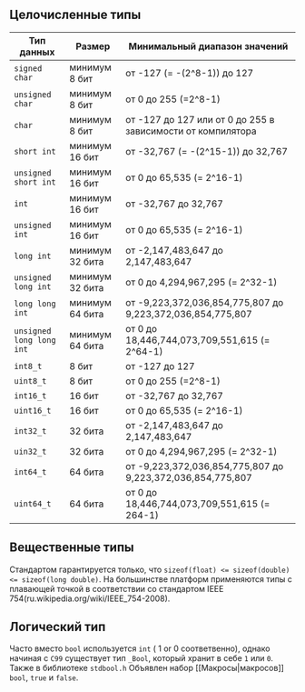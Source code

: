 ## Целочисленные типы

|Тип данных|Размер|Минимальный диапазон значений|
| ----------- | ------- | ----------------------------------- |
|`signed char`|минимум 8 бит|от -127 (= -(2^8-1)) до 127|K&R C|
|`unsigned char`|минимум 8 бит|от 0 до 255 (=2^8-1)|K&R C|
|`char`|минимум 8 бит|от -127 до 127 или от 0 до 255 в зависимости от компилятора|K&R C|
|`short int`|минимум 16 бит|от -32,767 (= -(2^15-1)) до 32,767|K&R C|
|`unsigned short int`|минимум 16 бит|от 0 до 65,535 (= 2^16-1)|K&R C|
|`int`|минимум 16 бит|от -32,767 до 32,767|K&R C|
|`unsigned int`|минимум 16 бит|от 0 до 65,535 (= 2^16-1)|K&R C|
|`long int`|минимум 32 бита|от -2,147,483,647 до 2,147,483,647|K&R C|
|`unsigned long int`|минимум 32 бита|от 0 до 4,294,967,295 (= 2^32-1)|K&R C|
|`long long int`|минимум 64 бита|от -9,223,372,036,854,775,807 до 9,223,372,036,854,775,807|C99|
|`unsigned long long int`|минимум 64 бита|от 0 до 18,446,744,073,709,551,615 (= 2^64-1)|C99|
|`int8_t`|8 бит|от -127 до 127|C99|
|`uint8_t`|8 бит|от 0 до 255 (=2^8-1)|C99|
|`int16_t`|16 бит|от -32,767 до 32,767|C99|
|`uint16_t`|16 бит|от 0 до 65,535 (= 2^16-1)|C99|
|`int32_t`|32 бита|от -2,147,483,647 до 2,147,483,647|C99|
|`uin32_t`|32 бита|от 0 до 4,294,967,295 (= 2^32-1)|C99|
|`int64_t`|64 бита|от -9,223,372,036,854,775,807 до 9,223,372,036,854,775,807|C99|
|`uint64_t`|64 бита|от 0 до 18,446,744,073,709,551,615 (= 264-1)|C99|

## Вещественные типы
Стандартом гарантируется только, что `sizeof(float) <= sizeof(double) <= sizeof(long double)`.
На большинстве платформ применяются типы с плавающей точкой в соответствии со стандартом IEEE 754(ru.wikipedia.org/wiki/IEEE_754-2008).

## Логический тип
Часто вместо `bool` используется `int` ( 1 or 0 соответвенно), однако начиная с `C99` существует тип `_Bool`, который хранит в себе `1` или `0`. Также в библиотеке `stdbool.h` Объявлен набор [[Макросы|макросов]] `bool`, `true` и `false`.